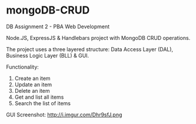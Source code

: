 # mongoDB-CRUD
DB Assignment 2 - PBA Web Development

Node.JS, ExpressJS &amp; Handlebars project with MongoDB CRUD operations.

The project uses a three layered structure: Data Access Layer (DAL), Business Logic Layer (BLL) & GUI.

Functionality:

1. Create an item
2. Update an item
3. Delete an item
4. Get and list all items
5. Search the list of items

GUI Screenshot:
http://i.imgur.com/Dhr9sfJ.png
